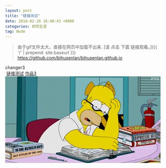 ```yaml
---
layout: post
title: "链接测试"
date: 2018-02-28 16:40:43 +0800
categories: 研究生涯
tag: Node
---
```








>由于gif文件太大，直接在网页中加载不出来.
[请  点击 下面 链接观看。]({{ '/' | prepend: site.baseurl }})
https://github.com/bihusenlan/bihusenlan.github.io
 

changer3
 <br>
 <a class="intro" href="/_Photo/touteng.gif/" target="_blank">链接测试</a>
<a href="{{ '/categories/' | prepend: site.baseurl }}">作品3</a>
<br>
<img src="/_Photo/touteng.gif/" alt="我">

